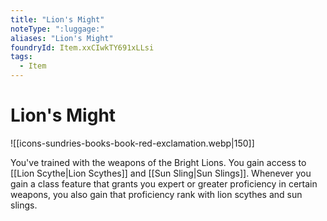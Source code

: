 ```yaml
---
title: "Lion's Might"
noteType: ":luggage:"
aliases: "Lion's Might"
foundryId: Item.xxCIwkTY691xLLsi
tags:
  - Item
---
```


# Lion's Might
![[icons-sundries-books-book-red-exclamation.webp|150]]

You've trained with the weapons of the Bright Lions. You gain access to [[Lion Scythe|Lion Scythes]] and [[Sun Sling|Sun Slings]]. Whenever you gain a class feature that grants you expert or greater proficiency in certain weapons, you also gain that proficiency rank with lion scythes and sun slings.
